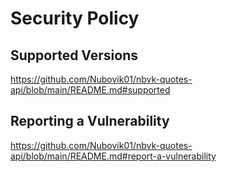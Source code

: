 # Security Policy

## Supported Versions
https://github.com/Nubovik01/nbvk-quotes-api/blob/main/README.md#supported

## Reporting a Vulnerability
https://github.com/Nubovik01/nbvk-quotes-api/blob/main/README.md#report-a-vulnerability
